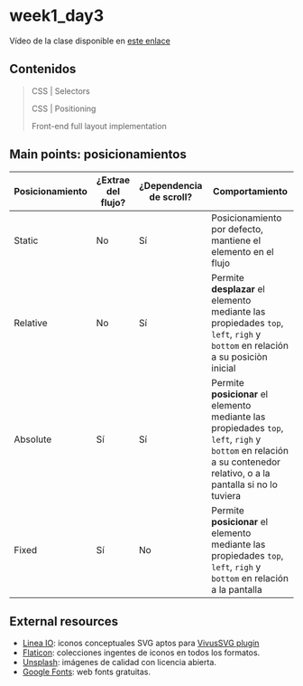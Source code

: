 # week1_day3

Vídeo de la clase disponible en [este enlace](https://zoom.us/rec/share/w-5wBZPctUZOBYnW6Xzkfqk_PLznaaa82nNMrKEKz0xBQ1jumG8FAslrQQe3WxF8)


## Contenidos

> CSS | Selectors
>
> CSS | Positioning
>
> Front-end full layout implementation


## Main points: posicionamientos

| Posicionamiento | ¿Extrae del flujo? | ¿Dependencia de scroll? | Comportamiento |
| ------------- | ------------- | ------------- | ------------- |
| Static | No | Sí | Posicionamiento por defecto, mantiene el elemento en el flujo |
| Relative | No | Sí | Permite **desplazar** el elemento mediante las propiedades `top`, `left`, `righ` y `bottom` en relación a su posiciòn inicial |
| Absolute | Sí | Sí | Permite **posicionar** el elemento mediante las propiedades `top`, `left`, `righ` y `bottom` en relación a su contenedor relativo, o a la pantalla si no lo tuviera |
| Fixed | Sí | No | Permite **posicionar** el elemento mediante las propiedades `top`, `left`, `righ` y `bottom` en relación a la pantalla |


## External resources

- [Linea IO](https://github.com/linea-io/Linea-Iconset): iconos conceptuales SVG aptos para [VivusSVG plugin](https://maxwellito.github.io/vivus/)
- [Flaticon](https://www.flaticon.com/home): colecciones ingentes de iconos en todos los formatos.
- [Unsplash](https://unsplash.com/): imágenes de calidad con licencia abierta.
- [Google Fonts](https://fonts.google.com/): web fonts gratuitas.
